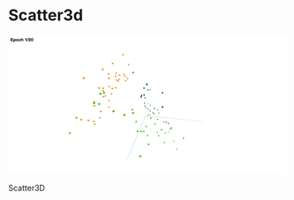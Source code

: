 
# Scatter3d

![](https://raw.githubusercontent.com/outerbounds/dynamic-card-examples/main/images/rtcard-scatterflow.gif)

Scatter3D
